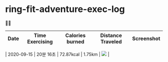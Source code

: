 # ring-fit-adventure-exec-log
🏃‍♀️

| Date  | Time Exercising | Calories burned | Distance Traveled | Screenshot | 
| ------ | ------ | ----------- | ----------- | ----------- |

| 2020-09-15 | 20분 16초 | 72.87kcal | 1.75km | ![](https://pbs.twimg.com/media/Eh6RBzTU4AARHo3.jpg) |